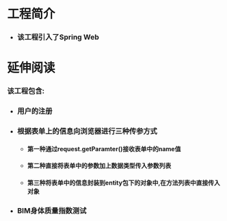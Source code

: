 # 工程简介
- ### 该工程引入了Spring Web

# 延伸阅读
### 该工程包含:

- ### 用户的注册

- ### 根据表单上的信息向浏览器进行三种传参方式

  - #### 第一种通过request.getParamter()接收表单中的name值

  - #### 第二种直接将表单中的参数加上数据类型传入参数列表

  - #### 第三种将表单中的信息封装到entity包下的对象中,在方法列表中直接传入对象

- ### BIM身体质量指数测试

